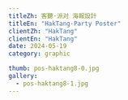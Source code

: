 ```yaml
---
titleZh: 客聽·派对 海報設計
titleEn: "HakTang·Party Poster"
clientZh: "HakTang"
clientEn: "HakTang"
date: 2024-05-19
category: graphic

thumb: pos-haktang8-0.jpg
gallery:
  - pos-haktang8-1.jpg
---
```


